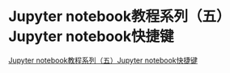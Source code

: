 # Jupyter notebook教程系列（五）Jupyter notebook快捷键
[Jupyter notebook教程系列（五）Jupyter notebook快捷键](https://aiwithcloud.com/2021/08/29/jupyter-notebook%e6%95%99%e7%a8%8b%e7%b3%bb%e5%88%97%ef%bc%88%e4%ba%94%ef%bc%89jupyter-notebook%e5%bf%ab%e6%8d%b7%e9%94%ae/)